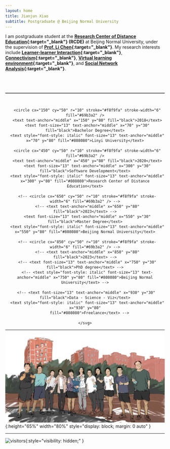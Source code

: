 ```yaml
---
layout: home
title: Jianjun Xiao
subtitle: Postgraduate @ Beijing Normal University
---
```


I am postgraduate student  at the **[Research Center of Distance Education](https://rcde.bnu.edu.cn/){:target="_blank"} (RCDE)** at Beijing Normal University, under the supervision of **[Prof. Li Chen](https://fe.bnu.edu.cn/pc/cms1info/resume/51/94){:target="_blank"}**. My research interests include **[Learner-learner Interaction](https://scholar.google.com/scholar?hl=zh-CN&as_sdt=0,5&q=%22learner-learner+interaction%22){:target="_blank"}**, **[Connectivism](https://en.wikipedia.org/wiki/Connectivism){:target="_blank"}**, **[Virtual learning environment](https://en.wikipedia.org/wiki/Virtual_learning_environment){:target="_blank"}**, and **[Social Network Analysis](https://en.wikipedia.org/wiki/Social_network_analysis){:target="_blank"}**.

<!-- <div id="particles-js"></div> -->
<!-- <script src="https://www.yan-holtz.com/js/particles.js"></script> -->
<!-- <script src="https://www.yan-holtz.com/js/appHome.js"></script> -->

<div class="row hide-if-small-screen" style="text-align: center; padding-top: 1%">
  <div class="col-lg-12 text-center">
    <svg width="650" height="100">
      <line x1="0" y1="50" x2="650" y2="50" style="stroke:black; stroke-width:1.5" />

      <circle cx="150" cy="50" r="10" stroke="#f8f9fa" stroke-width="6" fill="#69b3a2" />
      <text text-anchor="middle" x="150" y="80" fill="black">2018</text>
      <text font-size="13" text-anchor="middle" x="70" y="30" fill="black">Bachelor Degree</text>
      <text style="font-style: italic" font-size="13" text-anchor="middle" x="70" y="80" fill="#808080">Linyi University</text>

      <circle cx="450" cy="50" r="10" stroke="#f8f9fa" stroke-width="6" fill="#69b3a2" />
      <text text-anchor="middle" x="450" y="80" fill="black">2020</text>
      <text font-size="13" text-anchor="middle" x="300" y="30" fill="black">Software Development</text>
      <text style="font-style: italic" font-size="13" text-anchor="middle" x="300" y="80" fill="#808080">Research Center of Distance Education</text>

      <!-- <circle cx="650" cy="50" r="10" stroke="#f8f9fa" stroke-width="6" fill="#69b3a2" /> -->
      <!-- <text text-anchor="middle" x="650" y="80" fill="black">2023</text> -->
      <text font-size="13" text-anchor="middle" x="550" y="30" fill="black">Master Degree</text>
      <text style="font-style: italic" font-size="13" text-anchor="middle" x="550" y="80" fill="#808080">Beijing Normal University</text>

      <!-- <circle cx="850" cy="50" r="10" stroke="#f8f9fa" stroke-width="6" fill="#69b3a2" /> -->
      <!-- <text text-anchor="middle" x="850" y="80" fill="black">2023</text> -->
      <!-- <text font-size="13" text-anchor="middle" x="750" y="30" fill="black">PhD degree</text> -->
      <!-- <text style="font-style: italic" font-size="13" text-anchor="middle" x="750" y="80" fill="#808080">Beijing Normal University</text> -->

     <!-- <text font-size="13" text-anchor="middle" x="930" y="30" fill="black">Data - Science - Viz</text>
      <text style="font-style: italic" font-size="13" text-anchor="middle" x="930" y="80"
        fill="#808080">Freelance</text> -->

    </svg>
  </div>
</div>

<!-- <script type="text/javascript" id="clustrmaps" src="//clustrmaps.com/map_v2.js?d=AH8eVtgCfiPuvsbrYIjSemGUlWIjlwHxIamb405BrEc&cl=ffffff&w=a"></script> -->
<!-- <script type="text/javascript" id="clstr_globe" src="//clustrmaps.com/globe.js?d=AH8eVtgCfiPuvsbrYIjSemGUlWIjlwHxIamb405BrEc"></script> -->

------

![TheClimbers202009](/assets/img/photos/TheClimbers-202009.png "TheClimbers202009"){:height="65%" width="80%" style="display: block; margin: 0 auto" }

------


![visitors](https://visitor-badge.laobi.icu/badge?page_id=etShaw-zh.jianjunxiao.github.io){:style="visibility: hidden;" }